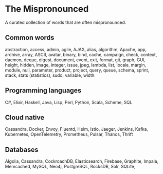 # The Mispronounced

A curated collection of words that are often mispronounced.

## Common words

abstraction, access, admin, agile, AJAX, alias, algorithm, Apache, app, archive, array, ASCII, avatar, binary, bind, cache, campaign, check, context, daemon, deque, digest, document, event, exit, format, git, graph, GUI, height, hidden, image, integer, issue, jpeg, lambda, list, locale, margin, module, null, parameter, product, project, query, queue, schema, sprint, stack, stats (statistics), sudo, variable, width

## Programming languages

C#, Elixir, Haskell, Java, Lisp, Perl, Python, Scala, Scheme, SQL

## Cloud native

Cassandra, Docker, Envoy, Fluentd, Helm, Istio, Jaeger, Jenkins, Kafka, Kubernetes, OpenTelemetry, Prometheus, Pulsar, Thanos, Thrift

## Databases

Algolia, Cassandra, CockroachDB, Elasticsearch, Firebase, Graphite, Impala, Memcached, MySQL, Neo4j, PostgreSQL, RocksDB, Solr, SQLite,

